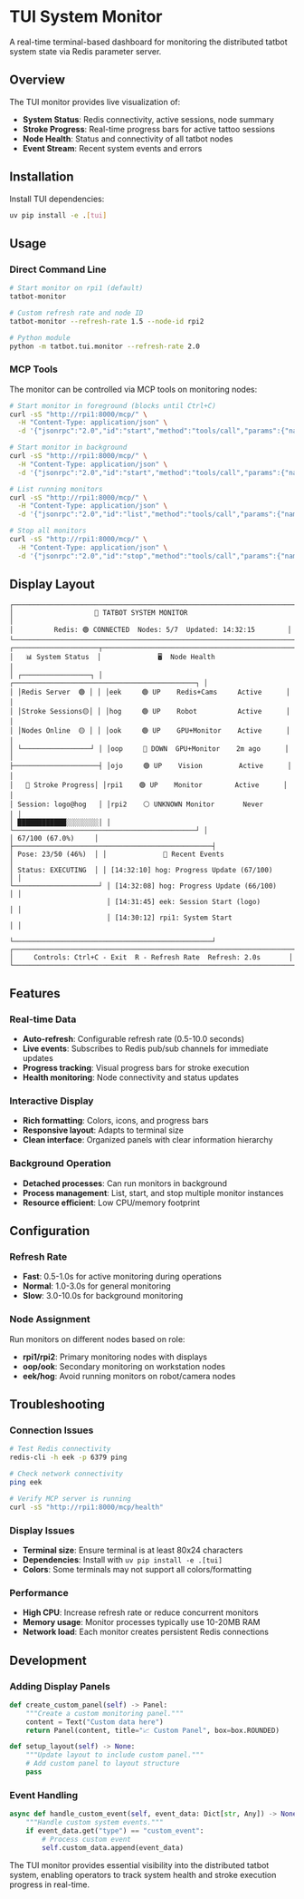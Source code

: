 # TUI System Monitor

A real-time terminal-based dashboard for monitoring the distributed tatbot system state via Redis parameter server.

## Overview

The TUI monitor provides live visualization of:

- **System Status**: Redis connectivity, active sessions, node summary
- **Stroke Progress**: Real-time progress bars for active tattoo sessions
- **Node Health**: Status and connectivity of all tatbot nodes
- **Event Stream**: Recent system events and errors

## Installation

Install TUI dependencies:

```bash
uv pip install -e .[tui]
```

## Usage

### Direct Command Line

```bash
# Start monitor on rpi1 (default)
tatbot-monitor

# Custom refresh rate and node ID
tatbot-monitor --refresh-rate 1.5 --node-id rpi2

# Python module
python -m tatbot.tui.monitor --refresh-rate 2.0
```

### MCP Tools

The monitor can be controlled via MCP tools on monitoring nodes:

```bash
# Start monitor in foreground (blocks until Ctrl+C)
curl -sS "http://rpi1:8000/mcp/" \
  -H "Content-Type: application/json" \
  -d '{"jsonrpc":"2.0","id":"start","method":"tools/call","params":{"name":"start_tui_monitor","arguments":{"refresh_rate":2.0,"background":false}}}'

# Start monitor in background
curl -sS "http://rpi1:8000/mcp/" \
  -H "Content-Type: application/json" \
  -d '{"jsonrpc":"2.0","id":"start","method":"tools/call","params":{"name":"start_tui_monitor","arguments":{"refresh_rate":1.0,"background":true}}}'

# List running monitors
curl -sS "http://rpi1:8000/mcp/" \
  -H "Content-Type: application/json" \
  -d '{"jsonrpc":"2.0","id":"list","method":"tools/call","params":{"name":"list_tui_monitors","arguments":{}}}'

# Stop all monitors
curl -sS "http://rpi1:8000/mcp/" \
  -H "Content-Type: application/json" \
  -d '{"jsonrpc":"2.0","id":"stop","method":"tools/call","params":{"name":"stop_tui_monitor","arguments":{}}}'
```

## Display Layout

```
┌─────────────────────────────────────────────────────────────────────┐
│                    🤖 TATBOT SYSTEM MONITOR                          │
│          Redis: 🟢 CONNECTED  Nodes: 5/7  Updated: 14:32:15        │
└─────────────────────────────────────────────────────────────────────┘
┌─────────────────────┬─────────────────────────────────────────────────┐
│   📊 System Status  │              🖥️  Node Health                    │
│ ┌─────────────────┐ │ ┌─────────────────────────────────────────────┐ │
│ │Redis Server  🟢 │ │ │eek     🟢 UP    Redis+Cams     Active      │ │
│ │Stroke Sessions🟡│ │ │hog     🟢 UP    Robot          Active      │ │  
│ │Nodes Online  🟡 │ │ │ook     🟢 UP    GPU+Monitor    Active      │ │
│ └─────────────────┘ │ │oop     🔴 DOWN  GPU+Monitor    2m ago      │ │
├─────────────────────┤ │ojo     🟢 UP    Vision         Active      │ │
│   🎨 Stroke Progress│ │rpi1    🟢 UP    Monitor        Active      │ │
│ Session: logo@hog   │ │rpi2    ⚪ UNKNOWN Monitor       Never       │ │
│ ████████████░░░░░░░░│ │ └─────────────────────────────────────────────┘ │
│ 67/100 (67.0%)     │ ├─────────────────────────────────────────────────┤
│ Pose: 23/50 (46%)  │ │              📡 Recent Events                   │
│ Status: EXECUTING  │ │ [14:32:10] hog: Progress Update (67/100)        │ │
└─────────────────────┘ │ [14:32:08] hog: Progress Update (66/100)        │ │
                        │ [14:31:45] eek: Session Start (logo)            │ │
                        │ [14:30:12] rpi1: System Start                   │ │
                        └─────────────────────────────────────────────────┘
┌─────────────────────────────────────────────────────────────────────┐
│     Controls: Ctrl+C - Exit  R - Refresh Rate  Refresh: 2.0s       │
└─────────────────────────────────────────────────────────────────────┘
```

## Features

### Real-time Data

- **Auto-refresh**: Configurable refresh rate (0.5-10.0 seconds)  
- **Live events**: Subscribes to Redis pub/sub channels for immediate updates
- **Progress tracking**: Visual progress bars for stroke execution
- **Health monitoring**: Node connectivity and status updates

### Interactive Display

- **Rich formatting**: Colors, icons, and progress bars
- **Responsive layout**: Adapts to terminal size
- **Clean interface**: Organized panels with clear information hierarchy

### Background Operation  

- **Detached processes**: Can run monitors in background
- **Process management**: List, start, and stop multiple monitor instances
- **Resource efficient**: Low CPU/memory footprint

## Configuration

### Refresh Rate

- **Fast**: 0.5-1.0s for active monitoring during operations
- **Normal**: 1.0-3.0s for general monitoring  
- **Slow**: 3.0-10.0s for background monitoring

### Node Assignment

Run monitors on different nodes based on role:

- **rpi1/rpi2**: Primary monitoring nodes with displays
- **oop/ook**: Secondary monitoring on workstation nodes
- **eek/hog**: Avoid running monitors on robot/camera nodes

## Troubleshooting

### Connection Issues

```bash
# Test Redis connectivity
redis-cli -h eek -p 6379 ping

# Check network connectivity  
ping eek

# Verify MCP server is running
curl -sS "http://rpi1:8000/mcp/health"
```

### Display Issues

- **Terminal size**: Ensure terminal is at least 80x24 characters
- **Dependencies**: Install with `uv pip install -e .[tui]`
- **Colors**: Some terminals may not support all colors/formatting

### Performance

- **High CPU**: Increase refresh rate or reduce concurrent monitors
- **Memory usage**: Monitor processes typically use 10-20MB RAM
- **Network load**: Each monitor creates persistent Redis connections

## Development

### Adding Display Panels

```python
def create_custom_panel(self) -> Panel:
    """Create a custom monitoring panel."""
    content = Text("Custom data here")
    return Panel(content, title="📈 Custom Panel", box=box.ROUNDED)

def setup_layout(self) -> None:
    """Update layout to include custom panel."""
    # Add custom panel to layout structure
    pass
```

### Event Handling

```python
async def handle_custom_event(self, event_data: Dict[str, Any]) -> None:
    """Handle custom system events."""
    if event_data.get("type") == "custom_event":
        # Process custom event
        self.custom_data.append(event_data)
```

The TUI monitor provides essential visibility into the distributed tatbot system, enabling operators to track system health and stroke execution progress in real-time.